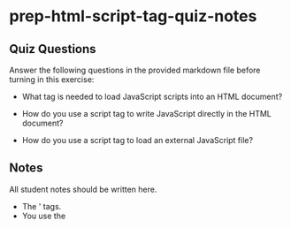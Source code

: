 # prep-html-script-tag-quiz-notes

## Quiz Questions

Answer the following questions in the provided markdown file before turning in this exercise:

- What tag is needed to load JavaScript scripts into an HTML document?

- How do you use a script tag to write JavaScript directly in the HTML document?

- How do you use a script tag to load an external JavaScript file?

## Notes

All student notes should be written here.

- The '<script>' tag is used to load JavaScript scripts into an HTML document
- The JavaScript code would go between the opening <script> and closing </script> tags.
- You use the <script> tag with the src attribute specifying the path to the JavaScript file.

How to write `Code Examples` in markdown

for JS:

```javascript
const data = 'Howdy';
```

for HTML:

```html
<div>
  <p>This is text content</p>
</div>
```

for CSS:

```css
div {
  width: 100%;
}
```
